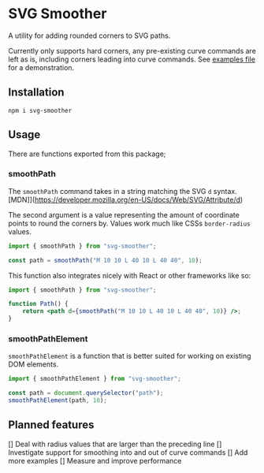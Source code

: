 # SVG Smoother

A utility for adding rounded corners to SVG paths.

Currently only supports hard corners, any pre-existing curve commands are left as is, including corners leading into curve commands. See [examples file](examples.html) for a demonstration.

## Installation

```
npm i svg-smoother
```

## Usage

There are functions exported from this package;

### smoothPath

The `smoothPath` command takes in a string matching the SVG `d` syntax. [MDN]](https://developer.mozilla.org/en-US/docs/Web/SVG/Attribute/d)

The second argument is a value representing the amount of coordinate points to round the corners by. Values work much like CSSs `border-radius` values.

```js
import { smoothPath } from "svg-smoother";

const path = smoothPath("M 10 10 L 40 10 L 40 40", 10);
```

This function also integrates nicely with React or other frameworks like so:

```jsx
import { smoothPath } from "svg-smoother";

function Path() {
    return <path d={smoothPath("M 10 10 L 40 10 L 40 40", 10)} />;
}
```

### smoothPathElement

`smoothPathElement` is a function that is better suited for working on existing DOM elements.

```js
import { smoothPathElement } from "svg-smoother";

const path = document.querySelector("path");
smoothPathElement(path, 10);
```

## Planned features

[] Deal with radius values that are larger than the preceding line
[] Investigate support for smoothing into and out of curve commands
[] Add more examples
[] Measure and improve performance
